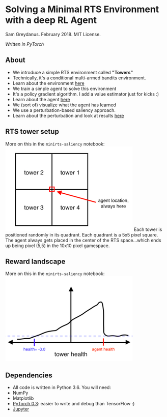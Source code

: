 # Solving a Minimal RTS Environment with a deep RL Agent
Sam Greydanus. February 2018. MIT License.

_Written in PyTorch_

About
--------
 * We introduce a simple RTS environment called **"Towers"**
  * Technically, it's a conditional multi-armed bandits environment.
  * Learn about the environment [here](https://nbviewer.jupyter.org/github/greydanus/minirts/blob/master/minirts-env.ipynb)
 * We train a simple agent to solve this environment
  * It's a policy gradient algorithm. I add a value estimator just for kicks :)
  * Learn about the agent [here](https://nbviewer.jupyter.org/github/greydanus/minirts/blob/master/minirts-agent.ipynb)
 * We (sort of) visualize what the agent has learned
  * We use a perturbation-based saliency approach.
  * Learn about the perturbation and look at results [here](https://github.com/greydanus/minirts/blob/master/minirts-saliency.ipynb)
  
RTS tower setup
--------
More on this in the `minirts-saliency` notebook:
![tower-rts-conventions.png](static/tower-rts-conventions.png)
Each tower is positioned randomly in its quadrant. Each quadrant is a 5x5 pixel square. The agent always gets placed in the center of the RTS space...which ends up being pixel (5,5) in the 10x10 pixel gamespace.

Reward landscape
--------
More on this in the `minirts-saliency` notebook:
![attack-preference.png](static/attack-preference.png)
  
Dependencies
--------
* All code is written in Python 3.6. You will need:
 * NumPy
 * Matplotlib
 * [PyTorch 0.3](http://pytorch.org/): easier to write and debug than TensorFlow :)
 * [Jupyter](https://jupyter.org/)

